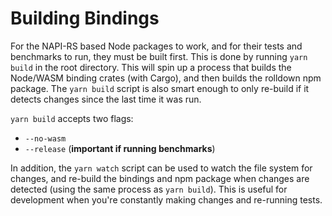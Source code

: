 # Building Bindings

For the NAPI-RS based Node packages to work, and for their tests and benchmarks to run, they must be built first. This is done by running `yarn build` in the root directory. This will spin up a process that builds the Node/WASM binding crates (with Cargo), and then builds the rolldown npm package. The `yarn build` script is also smart enough to only re-build if it detects changes since the last time it was run.

`yarn build` accepts two flags:

- `--no-wasm`
- `--release` (**important if running benchmarks**)

In addition, the `yarn watch` script can be used to watch the file system for changes, and re-build the bindings and npm package when changes are detected (using the same process as `yarn build`). This is useful for development when you're constantly making changes and re-running tests.
